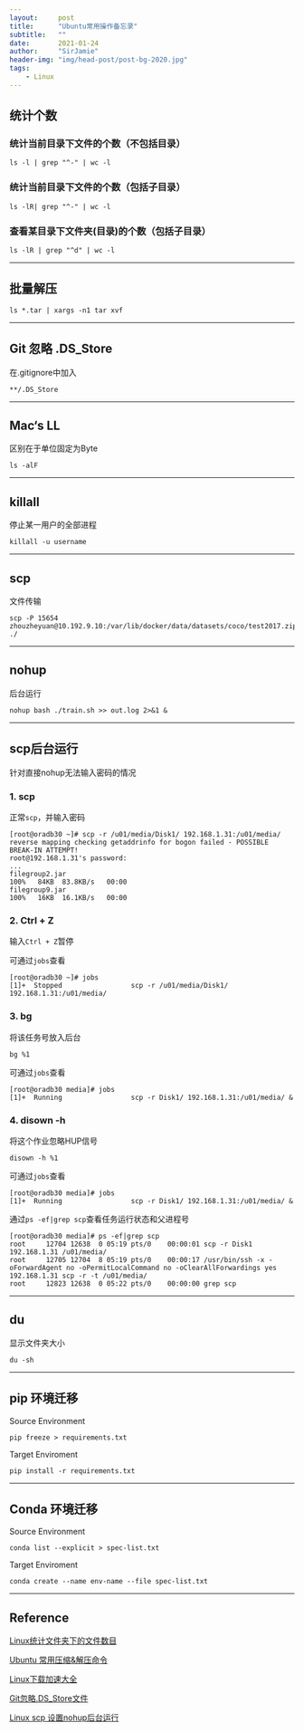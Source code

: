 ```yaml
---
layout:     post
title:      "Ubuntu常用操作备忘录"
subtitle:   ""
date:       2021-01-24
author:     "SirJamie"
header-img: "img/head-post/post-bg-2020.jpg"
tags:
    - Linux
---
```



## 统计个数

### 统计当前目录下文件的个数（不包括目录）
```
ls -l | grep "^-" | wc -l
```

### 统计当前目录下文件的个数（包括子目录）
```
ls -lR| grep "^-" | wc -l
```

### 查看某目录下文件夹(目录)的个数（包括子目录）
```
ls -lR | grep "^d" | wc -l
```
---


## 批量解压
```
ls *.tar | xargs -n1 tar xvf
```
---

## Git 忽略 .DS_Store
在.gitignore中加入
```
**/.DS_Store
```
---

## Mac‘s LL
区别在于单位固定为Byte
```
ls -alF
```
---


## killall
停止某一用户的全部进程
```
killall -u username
```
---

## scp
文件传输
```
scp -P 15654 zhouzheyuan@10.192.9.10:/var/lib/docker/data/datasets/coco/test2017.zip ./
```
---

## nohup
后台运行
```
nohup bash ./train.sh >> out.log 2>&1 &
```
---

## scp后台运行
针对直接nohup无法输入密码的情况

### 1. scp
正常`scp`，并输入密码
```
[root@oradb30 ~]# scp -r /u01/media/Disk1/ 192.168.1.31:/u01/media/
reverse mapping checking getaddrinfo for bogon failed - POSSIBLE BREAK-IN ATTEMPT!
root@192.168.1.31's password: 
...
filegroup2.jar                                                                                                                                              100%   84KB  83.8KB/s   00:00    
filegroup9.jar                                                                                                                                              100%   16KB  16.1KB/s   00:00    
```

### 2. Ctrl + Z
输入`Ctrl + Z`暂停

可通过`jobs`查看
```
[root@oradb30 ~]# jobs
[1]+  Stopped                 scp -r /u01/media/Disk1/ 192.168.1.31:/u01/media/
```

### 3. bg
将该任务号放入后台
```
bg %1
```

可通过`jobs`查看
```
[root@oradb30 media]# jobs
[1]+  Running                 scp -r Disk1/ 192.168.1.31:/u01/media/ &
```

### 4. disown -h
将这个作业忽略HUP信号
```
disown -h %1
```

可通过`jobs`查看
```
[root@oradb30 media]# jobs
[1]+  Running                 scp -r Disk1/ 192.168.1.31:/u01/media/ &
```

通过`ps -ef|grep scp`查看任务运行状态和父进程号
```
[root@oradb30 media]# ps -ef|grep scp
root     12704 12638  0 05:19 pts/0    00:00:01 scp -r Disk1  192.168.1.31 /u01/media/
root     12705 12704  8 05:19 pts/0    00:00:17 /usr/bin/ssh -x -oForwardAgent no -oPermitLocalCommand no -oClearAllForwardings yes 192.168.1.31 scp -r -t /u01/media/
root     12823 12638  0 05:22 pts/0    00:00:00 grep scp
```
---

## du
显示文件夹大小
```
du -sh
```
---

## pip 环境迁移
Source Environment
```
pip freeze > requirements.txt
```

Target Enviroment
```
pip install -r requirements.txt
```
---

## Conda 环境迁移
Source Environment
```
conda list --explicit > spec-list.txt
```

Target Enviroment
```
conda create --name env-name --file spec-list.txt
```
---

## Reference
[Linux统计文件夹下的文件数目](http://noahsnail.com/2017/02/07/2017-02-07-Linux统计文件夹下的文件数目/)

[Ubuntu 常用压缩&解压命令](https://sirjamie.github.io/2020/10/24/tar/)

[Linux下载加速大全](https://sirjamie.github.io/2020/11/16/boost/)

[Git忽略.DS_Store文件](https://orianna-zzo.github.io/sci-tech/2018-01/mac中git忽略.ds_store文件/)

[Linux scp 设置nohup后台运行](https://www.cnblogs.com/jyzhao/p/6253728.html)